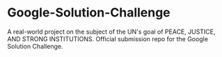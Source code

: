 # Google-Solution-Challenge
A real-world project on the subject of the UN's goal of PEACE, JUSTICE, AND STRONG INSTITUTIONS. 
Official submission repo for the Google Solution Challenge.
